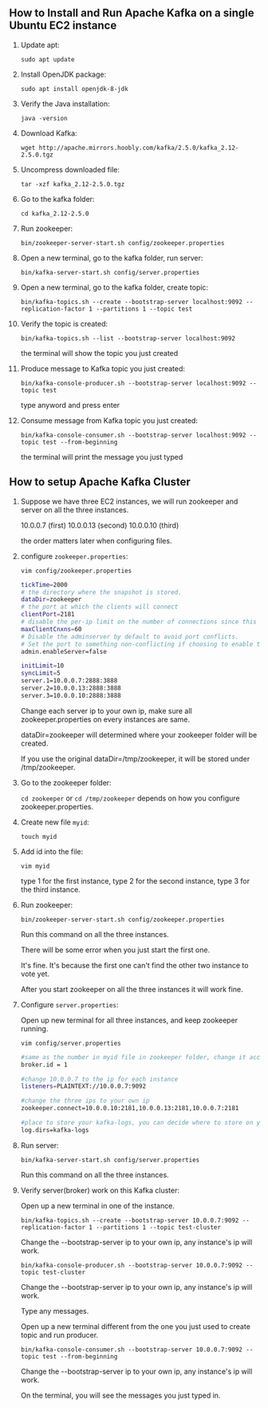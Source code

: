 ## **How to Install and Run Apache Kafka on a single Ubuntu EC2 instance**

  1.  Update apt: 
  
      ```sudo apt update```
      
  2.  Install OpenJDK package:
  
      ```sudo apt install openjdk-8-jdk```
        
  3.  Verify the Java installation:
  
      ```java -version```
      
  4.  Download Kafka:
  
      ```wget http://apache.mirrors.hoobly.com/kafka/2.5.0/kafka_2.12-2.5.0.tgz```
      
  5.  Uncompress downloaded file:
  
      ```tar -xzf kafka_2.12-2.5.0.tgz```
      
  6.  Go to the kafka folder:
  
      ```cd kafka_2.12-2.5.0```
      
  7.  Run zookeeper:
  
      ```bin/zookeeper-server-start.sh config/zookeeper.properties```
      
  8.  Open a new terminal, go to the kafka folder, run server:
  
      ```bin/kafka-server-start.sh config/server.properties```
      
  9.  Open a new terminal, go to the kafka folder, create topic:
  
      ```bin/kafka-topics.sh --create --bootstrap-server localhost:9092 --replication-factor 1 --partitions 1 --topic test```
      
  10. Verify the topic is created:
  
      ```bin/kafka-topics.sh --list --bootstrap-server localhost:9092```
      
      the terminal will show the topic you just created
      
  11. Produce message to Kafka topic you just created:
  
      ```bin/kafka-console-producer.sh --bootstrap-server localhost:9092 --topic test```
      
      type anyword and press enter
      
  12. Consume message from Kafka topic you just created:
  
      ```bin/kafka-console-consumer.sh --bootstrap-server localhost:9092 --topic test --from-beginning```
      
      the terminal will print the message you just typed
      
      
      
## **How to setup Apache Kafka Cluster**

  1.  Suppose we have three EC2 instances, we will run zookeeper and server on all the three instances.
  
      10.0.0.7 (first)
      10.0.0.13 (second)
      10.0.0.10 (third)
      
      the order matters later when configuring files.
  
  2.  configure ```zookeeper.properties```:
  
      ```vim config/zookeeper.properties```
  
      ```bash
      tickTime=2000
      # the directory where the snapshot is stored.
      dataDir=zookeeper
      # the port at which the clients will connect
      clientPort=2181
      # disable the per-ip limit on the number of connections since this is a non-production config
      maxClientCnxns=60
      # Disable the adminserver by default to avoid port conflicts.
      # Set the port to something non-conflicting if choosing to enable this
      admin.enableServer=false

      initLimit=10
      syncLimit=5
      server.1=10.0.0.7:2888:3888
      server.2=10.0.0.13:2888:3888
      server.3=10.0.0.10:2888:3888
      ```
      
      Change each server ip to your own ip, make sure all zookeeper.properties on every instances are same.
      
      dataDir=zookeeper will determined where your zookeeper folder will be created. 
      
      If you use the original dataDir=/tmp/zookeeper, it will be stored under /tmp/zookeeper.
      
      
  3.  Go to the zookeeper folder:
  
      ```cd zookeeper``` or ```cd /tmp/zookeeper``` depends on how you configure zookeeper.properties.
      
  4.  Create new file ```myid```:
  
      ```touch myid```
      
  5.  Add id into the file:
  
      ```vim myid```
      
      type 1 for the first instance, type 2 for the second instance, type 3 for the third instance.
      
  6.  Run zookeeper:
  
      ```bin/zookeeper-server-start.sh config/zookeeper.properties```
      
      Run this command on all the three instances.
      
      There will be some error when you just start the first one.
      
      It's fine. It's because the first one can't find the other two instance to vote yet.
      
      After you start zookeeper on all the three instances it will work fine.
      
  7.  Configure ```server.properties```:
  
      Open up new terminal for all three instances, and keep zookeeper running.
  
      ```vim config/server.properties```
      
      ```bash
      #same as the number in myid file in zookeeper folder, change it accordingly for every instances.
      broker.id = 1
      
      #change 10.0.0.7 to the ip for each instance
      listeners=PLAINTEXT://10.0.0.7:9092 
      
      #change the three ips to your own ip
      zookeeper.connect=10.0.0.10:2181,10.0.0.13:2181,10.0.0.7:2181  
      
      #place to store your kafka-logs, you can decide where to store on your preference.
      log.dirs=kafka-logs
      ```
      
  8.  Run server:
  
      ```bin/kafka-server-start.sh config/server.properties```
      
      Run this command on all the three instances.
      
  9.  Verify server(broker) work on this Kafka cluster:
  
      Open up a new terminal in one of the instance.
      
      ```bin/kafka-topics.sh --create --bootstrap-server 10.0.0.7:9092 --replication-factor 1 --partitions 1 --topic test-cluster```
      
      Change the --bootstrap-server ip to your own ip, any instance's ip will work.
  
       ```bin/kafka-console-producer.sh --bootstrap-server 10.0.0.7:9092 --topic test-cluster```
       
       Change the --bootstrap-server ip to your own ip, any instance's ip will work.
       
       Type any messages.
       
       Open up a new terminal different from the one you just used to create topic and run producer.
       
       ```bin/kafka-console-consumer.sh --bootstrap-server 10.0.0.7:9092 --topic test --from-beginning```
      
       Change the --bootstrap-server ip to your own ip, any instance's ip will work.
       
       On the terminal, you will see the messages you just typed in.
       
